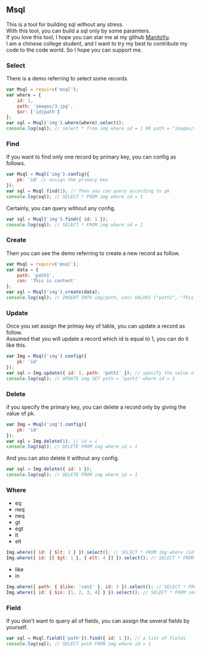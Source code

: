 ## Msql

This is a tool for building sql without any stress.  
With this tool, you can build a sql only by some paramters.  
If you love this tool, I hope you can star me at my github [ManitoYu](https://github.com/ManitoYu/msql).  
I am a chinese college student, and I want to try my best to contribute my code to the code world. So I hope you can support me.    

### Select

There is a demo referring to select some records.  

```js
var Msql = require('msql');
var where = {
    id: 1,
    path: 'images/3.jpg',  
    $or: ['id|path']
};
var sql = Msql('img').where(where).select();
console.log(sql); // select * from img where id = 1 OR path = "images/3.jpg"
```

### Find

If you want to find only one record by primary key, you can config as follows.  

```js
var Msql = Msql('img').config({
    pk: 'id' // assign the primary key
});
var sql = Msql.find(1); // Then you can query according to pk
console.log(sql); // SELECT * FROM img where id = 1
```

Certainly, you can query without any config.  

```js
var sql = Msql('img').find({ id: 1 });
console.log(sql); // SELECT * FROM img where id = 1
```

### Create

Then you can see the demo referring to create a new record as follow.  

```js
var Msql = require('msql');
var data = {
    path: 'path1',
    con: 'This is content'
};
var sql = Msql('img').create(data);
console.log(sql); // INSERT INTO img(path, con) VALUES ("path1", "This is a new record")
```

### Update

Once you set assign the primay key of table, you can update a record as follow.  
Assumed that you will update a record which id is equal to 1, you can do it like this.  

```js
var Img = Msql('img').config({
    pk: 'id'
});
var sql = Img.update({ id: 1, path: 'path1' }); // specify the value of id, will update the record which id is 1
console.log(sql); // UPDATE img SET path = "path1" where id = 1
```

### Delete

if you specify the primary key, you can delete a record only by giving the value of pk.  

```js
var Img = Msql('img').config({
    pk: 'id'
});
var sql = Img.delete(1); // id = 1
console.log(sql); // DELETE FROM img where id = 1
```

And you can also delete it without any config.  

```js
var sql = Img.delete({ id: 1 }); 
console.log(sql); // DELETE FROM img where id = 1
```

### Where

* eq
* neq
* neq
* gt
* egt
* lt
* elt

```js
Img.where({ id: { $lt: 2 } }).select(); // SELECT * FROM img where (id < 2)
Img.where({ id: [{ $gt: 1 }, { elt: 4 }] }).select(); // SELECT * FROM img where ((id > 1) OR (id <= 4))
```

* like
* in

```js
Img.where({ path: { $like: 'con1' }, id: 3 }).select(); // SELECT * FROM img where (path like "con1") AND (id = 3)
Img.where({ id: { $in: [1, 2, 3, 4] } }).select(); // SELECT * FROM img where (id in (1, 2, 3, 4))
```

### Field
If you don't want to query all of fields, you can assign the several fields by yourself.  

```js
var sql = Msql.field(['path']).find({ id: 1 }); // a list of fields
console.log(sql); // SELECT path FROM img where id = 1
```


